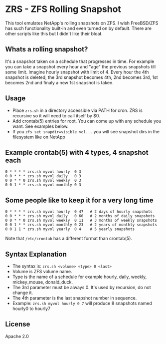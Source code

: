 # ZRS - ZFS Rolling Snapshot
This tool emulates NetApp's rolling snapshots on ZFS. I wish FreeBSD/ZFS has such
functionality built-in and even turned on by default. There are other scripts like
this but I didn't like their bloat.

## Whats a rolling snapshot?
It's a snapshot taken on a schedule that progresses in time. For example you can
take a snapshot every hour and "age" the previous snapshots till some limit. Imagine
hourly snapshot with limit of 4. Every hour the 4th snapshot is deleted, the 3rd
snapshot becomes 4th, 2nd becomes 3rd, 1st becomes 2nd and finaly a new 1st snapshot
is taken.


## Usage
* Place `zrs.sh` in a directory accessible via PATH for cron. ZRS is recursive so it will need to call itself by $0.
* Add crontab(5) entries for root. You can come up with any schedule you want. See examples below.
* If you `zfs set snapdir=visible vol...` you will see snapshot dirs in the filesystem like on NetApp 

## Example crontab(5) with 4 types, 4 snapshot each
    0 * * * * zrs.sh myvol hourly  0 3
    0 0 * * * zrs.sh myvol daily   0 3
    0 0 * * 0 zrs.sh myvol weekly  0 3
    0 0 1 * * zrs.sh myvol monthly 0 3

## Some people like to keep it for a very long time
    0 * * * * zrs.sh myvol hourly  0 47   # 2 days of hourly snapshots
    0 0 * * * zrs.sh myvol daily   0 60   # 2 months of daily snapshots
    0 0 * * 0 zrs.sh myvol weekly  0 11   # 3 months of weekly snapshots
    0 0 1 * * zrs.sh myvol monthly 0 23   # 2 years of monthly snapshots
    0 0 1 1 * zrs.sh myvol yearly  0 4    # 5 yearly snapshots

Note that `/etc/crontab` has a different format than crontab(5).

## Syntax Explanation
* The syntax is: `zrs.sh <volume> <type> 0 <last>`
* Volume is ZFS volume name.
* Type is the name of a schedule for example hourly, daily, weekly, mickey_mouse, donald_duck.
* The 3rd parameter must be always 0. It's used by recursion, do not change it.
* The 4th parameter is the last snapshot number in sequence.
* Example: `zrs.sh myvol hourly 0 7` will produce 8 snapshots named hourly0 to hourly7

## License
Apache 2.0
